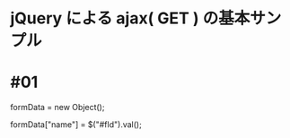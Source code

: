 # jQuery による ajax( GET ) の基本サンプル
# #01

formData = new Object();
    
formData["name"] = $("#fld").val();

